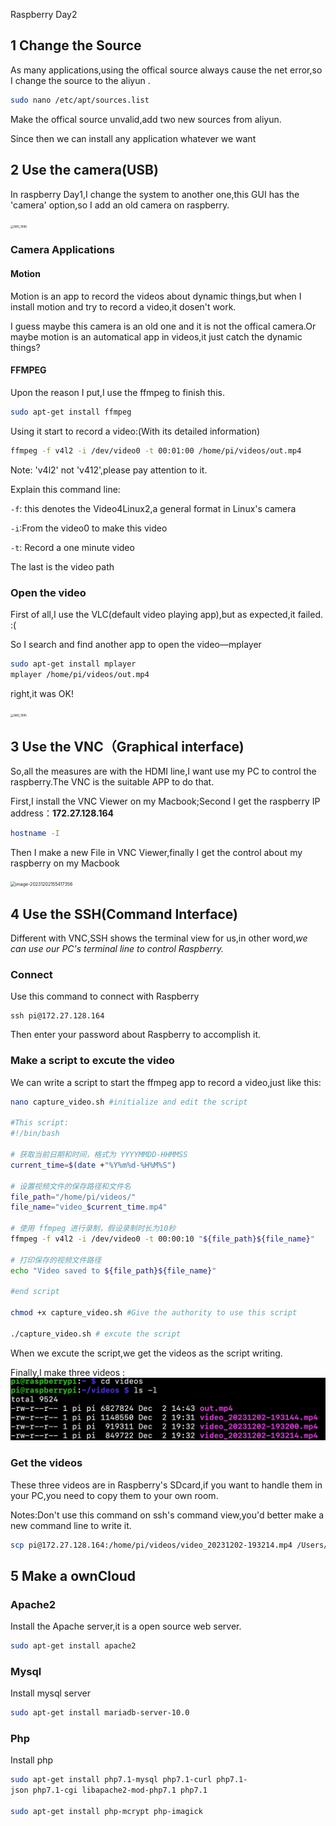 Raspberry Day2

## 1 Change the Source

As many applications,using the offical source always cause the net error,so I change the source to the aliyun .

```bash
sudo nano /etc/apt/sources.list
```

Make the offical source unvalid,add two new sources from aliyun.

Since then we can install any application whatever we want

## 2 Use the camera(USB)

In raspberry Day1,I change the system to another one,this GUI has the 'camera' option,so I add an old camera on raspberry.

<img src="/Users/lutao/GitT/Pic/IMG_1986.jpeg" alt="IMG_1986" style="zoom:33%;" />

### Camera Applications

#### Motion

Motion is an app to record the videos about dynamic things,but when I install motion and try to record a video,it dosen't work.

I guess maybe this camera is an old one and it is not the offical camera.Or maybe motion is an automatical app in videos,it just catch the dynamic things?

#### FFMPEG

Upon the reason I put,I use the ffmpeg to finish this.

```bash 
sudo apt-get install ffmpeg
```

Using it start to record a video:(With its detailed information)

```bash
ffmpeg -f v4l2 -i /dev/video0 -t 00:01:00 /home/pi/videos/out.mp4
```

Note: 'v4l2' not 'v412',please pay attention to it.

Explain this command line:

`-f`: this denotes the Video4Linux2,a general format in Linux's camera

`-i`:From the video0 to make this video

`-t`: Record a one minute video

The last is the video path

### Open the video

First of all,I use the VLC(default video playing app),but as expected,it failed.  :(

So I search and find another app to open the video—mplayer

```bash
sudo apt-get install mplayer
mplayer /home/pi/videos/out.mp4
```

right,it was OK!

<img src="/Users/lutao/GitT/Pic/IMG_1985.jpeg" alt="IMG_1985" style="zoom: 33%;" />

## 3 Use the VNC（Graphical interface)

So,all the measures are with the HDMI line,I want use my PC to control the raspberry.The VNC is the suitable APP to do that.

First,I install the VNC Viewer on my Macbook;Second I get the raspberry IP address：**172.27.128.164**

```bash
hostname -I
```

Then I make a new File in VNC Viewer,finally I get the control about my raspberry on my Macbook

<img src="/Users/lutao/GitT/Pic/image-20231202155417356.png" alt="image-20231202155417356" style="zoom:50%;" />

## 4 Use the SSH(Command Interface)

Different with VNC,SSH shows the terminal view for us,in other word,*we can use our PC's terminal line to control Raspberry.*

### Connect

Use this command to connect with Raspberry

```bas
ssh pi@172.27.128.164
```

Then enter your password about Raspberry to accomplish it.

### Make a script to excute the video

We can write a script to start the ffmpeg app to record a video,just like this:

```bash
nano capture_video.sh #initialize and edit the script

#This script:
#!/bin/bash

# 获取当前日期和时间，格式为 YYYYMMDD-HHMMSS
current_time=$(date +"%Y%m%d-%H%M%S")

# 设置视频文件的保存路径和文件名
file_path="/home/pi/videos/"
file_name="video_$current_time.mp4"

# 使用 ffmpeg 进行录制，假设录制时长为10秒
ffmpeg -f v4l2 -i /dev/video0 -t 00:00:10 "${file_path}${file_name}"

# 打印保存的视频文件路径
echo "Video saved to ${file_path}${file_name}"

#end script

chmod +x capture_video.sh #Give the authority to use this script

./capture_video.sh # excute the script
```

When we excute the script,we get the videos as the script writing.

Finally,I make three videos :<img src="../../Pic/image-20231202201429945.png" alt="image-20231202201429945" style="zoom:50%;" />

### Get the videos

These three videos are in Raspberry's SDcard,if you want to handle them in your PC,you need to copy them to your own room.

Notes:Don't use this command on ssh's command view,you'd better make a new command line to write it.

```bash
scp pi@172.27.128.164:/home/pi/videos/video_20231202-193214.mp4 /Users/lutao/RaspberryVideos/
```

## 5 Make a ownCloud

### Apache2

Install the Apache server,it is a open source web server.

```bash
sudo apt-get install apache2
```

### Mysql

Install mysql server

```bash
sudo apt-get install mariadb-server-10.0
```

### Php

Install php

```bash
sudo apt-get install php7.1-mysql php7.1-curl php7.1-
json php7.1-cgi libapache2-mod-php7.1 php7.1

sudo apt-get install php-mcrypt php-imagick
```

